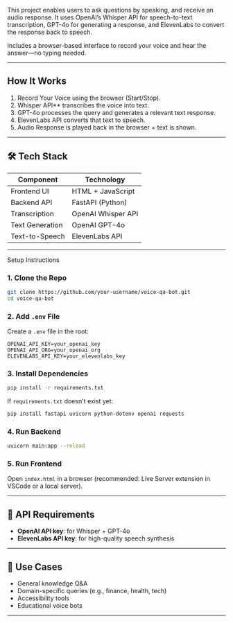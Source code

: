 

This project enables users to ask questions by speaking, and receive an audio response. It uses OpenAI’s Whisper API for speech-to-text transcription, GPT-4o for generating a response, and ElevenLabs to convert the response back to speech.

Includes a browser-based interface to record your voice and hear the answer—no typing needed.

---

## How It Works

1. Record Your Voice using the browser (Start/Stop).
2. Whisper API** transcribes the voice into text.
3. GPT-4o processes the query and generates a relevant text response.
4. ElevenLabs API converts that text to speech.
5. Audio Response is played back in the browser + text is shown.

---

## 🛠️ Tech Stack

| Component           | Technology          |
|--------------------|---------------------|
| Frontend UI        | HTML + JavaScript   |
| Backend API        | FastAPI (Python)    |
| Transcription      | OpenAI Whisper API  |
| Text Generation    | OpenAI GPT-4o       |
| Text-to-Speech     | ElevenLabs API      |

---
Setup Instructions

### 1. Clone the Repo

```bash
git clone https://github.com/your-username/voice-qa-bot.git
cd voice-qa-bot
```

### 2. Add `.env` File

Create a `.env` file in the root:

```env
OPENAI_API_KEY=your_openai_key
OPENAI_API_ORG=your_openai_org
ELEVENLABS_API_KEY=your_elevenlabs_key
```

### 3. Install Dependencies

```bash
pip install -r requirements.txt
```

If `requirements.txt` doesn't exist yet:

```bash
pip install fastapi uvicorn python-dotenv openai requests
```

### 4. Run Backend

```bash
uvicorn main:app --reload
```

### 5. Run Frontend

Open `index.html` in a browser (recommended: Live Server extension in VSCode or a local server).

---

## 🔐 API Requirements

- **OpenAI API key**: for Whisper + GPT-4o
- **ElevenLabs API key**: for high-quality speech synthesis

---

## 🌱 Use Cases

- General knowledge Q&A
- Domain-specific queries (e.g., finance, health, tech)
- Accessibility tools
- Educational voice bots

---
